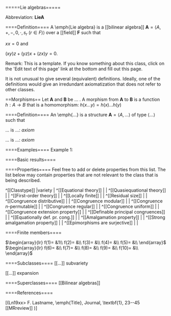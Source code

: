 =====Lie algebras=====

Abbreviation: **LieA**

====Definition====
A \emph{Lie algebra} is a [[bilinear algebra]] $\mathbf{A}=\langle A,+,-,0,\cdot,s_r\ (r\in F)\rangle$ over
a [[field]] $\mathbf F$ such that

$xx=0$ and

$(xy)z + (yz)x + (zx)y = 0$.

Remark: This is a template.
If you know something about this class, click on the 'Edit text of this page' link at the bottom and fill out this page.

It is not unusual to give several (equivalent) definitions. Ideally, one of the definitions would give an irredundant axiomatization that does not refer to other classes.

==Morphisms==
Let $\mathbf{A}$ and $\mathbf{B}$ be ... . A morphism from $\mathbf{A}$ to $\mathbf{B}$ is a function $h:A\rightarrow B$ that is a homomorphism: 
$h(x ... y)=h(x) ... h(y)$

====Definition====
An \emph{...} is a structure $\mathbf{A}=\langle A,...\rangle$ of type $\langle
...\rangle$ such that

$...$ is ...:  $axiom$
  
$...$ is ...:  $axiom$

====Examples====
Example 1: 

====Basic results====


====Properties====
Feel free to add or delete properties from this list. The list below may contain properties that are not relevant to the class that is being described.

^[[Classtype]]                        |variety  |
^[[Equational theory]]                | |
^[[Quasiequational theory]]           | |
^[[First-order theory]]               | |
^[[Locally finite]]                   | |
^[[Residual size]]                    | |
^[[Congruence distributive]]          | |
^[[Congruence modular]]               | |
^[[Congruence $n$-permutable]]        | |
^[[Congruence regular]]               | |
^[[Congruence uniform]]               | |
^[[Congruence extension property]]    | |
^[[Definable principal congruences]]  | |
^[[Equationally def. pr. cong.]]      | |
^[[Amalgamation property]]            | |
^[[Strong amalgamation property]]     | |
^[[Epimorphisms are surjective]]      | |

====Finite members====

$\begin{array}{lr}
  f(1)= &1\\
  f(2)= &\\
  f(3)= &\\
  f(4)= &\\
  f(5)= &\\
\end{array}$     
$\begin{array}{lr}
  f(6)= &\\
  f(7)= &\\
  f(8)= &\\
  f(9)= &\\
  f(10)= &\\
\end{array}$


====Subclasses====
  [[...]] subvariety

  [[...]] expansion


====Superclasses====
  [[Bilinear algebras]]


====References====

[(Ln19xx>
F. Lastname, \emph{Title}, Journal, \textbf{1}, 23--45 [[MRreview]] 
)]


